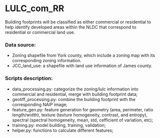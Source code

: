 # LULC_com_RR

Building footprints will be classified as either commercial or residential to help identify developed areas within the NLDC that correspond to residential or commercial land use.

### Data source:
- Zoning shapefile from York county, which include a zoning map with its corresponding zoning information.
- JCC_land_use: a shapefile with land use information of James county. 

### Scripts description: 

- data_processing.py: categorize the zoning/lulc information into commercial and residential, merge with building footprint data;
- geotiff_processing.py: combine the building footprint with the corresponding NAIP image;
- feature_gen.py: feature generation for geometry (area, perimeter, ratio length/width), texture (texture homogeneity, contrast, and entropy), spectral (spectral homogeneity, mean, std,  cefficient of variation, etc);
- training.py: model building, training, validation;
- helper.py: functions to calculate different features;